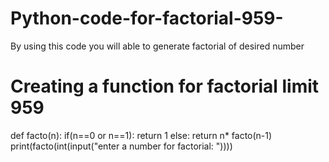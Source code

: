 # Python-code-for-factorial-959-
By using this code you will able to generate factorial of desired number

# Creating a function for factorial limit 959

def facto(n):
  if(n==0 or n==1):
    return 1
  else:
    return n* facto(n-1)
print(facto(int(input("enter a number for factorial: "))))
